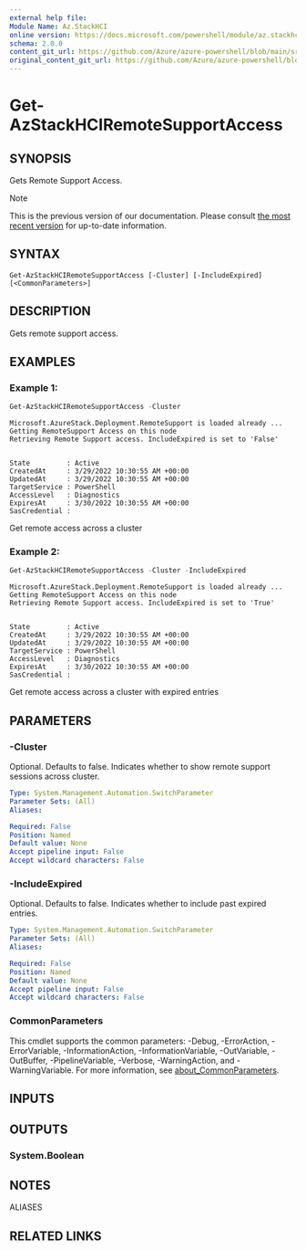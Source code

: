 ```yaml
---
external help file: 
Module Name: Az.StackHCI
online version: https://docs.microsoft.com/powershell/module/az.stackhci/get-azstackhciremotesupportaccess
schema: 2.0.0
content_git_url: https://github.com/Azure/azure-powershell/blob/main/src/StackHCI/help/Get-AzStackHCIRemoteSupportAccess.md
original_content_git_url: https://github.com/Azure/azure-powershell/blob/main/src/StackHCI/help/Get-AzStackHCIRemoteSupportAccess.md
---
```


# Get-AzStackHCIRemoteSupportAccess

## SYNOPSIS
Gets Remote Support Access.

> [!NOTE]
>This is the previous version of our documentation. Please consult [the most recent version](/powershell/module/az.stackhci/get-azstackhciremotesupportaccess) for up-to-date information.

## SYNTAX

```
Get-AzStackHCIRemoteSupportAccess [-Cluster] [-IncludeExpired] [<CommonParameters>]
```

## DESCRIPTION
Gets remote support access.

## EXAMPLES

### Example 1: 
```powershell
Get-AzStackHCIRemoteSupportAccess -Cluster
```

```output
Microsoft.AzureStack.Deployment.RemoteSupport is loaded already ...
Getting RemoteSupport Access on this node
Retrieving Remote Support access. IncludeExpired is set to 'False'


State         : Active
CreatedAt     : 3/29/2022 10:30:55 AM +00:00
UpdatedAt     : 3/29/2022 10:30:55 AM +00:00
TargetService : PowerShell
AccessLevel   : Diagnostics
ExpiresAt     : 3/30/2022 10:30:55 AM +00:00
SasCredential :
```

Get remote access across a cluster

### Example 2: 
```powershell
Get-AzStackHCIRemoteSupportAccess -Cluster -IncludeExpired
```

```output
Microsoft.AzureStack.Deployment.RemoteSupport is loaded already ...
Getting RemoteSupport Access on this node
Retrieving Remote Support access. IncludeExpired is set to 'True'


State         : Active
CreatedAt     : 3/29/2022 10:30:55 AM +00:00
UpdatedAt     : 3/29/2022 10:30:55 AM +00:00
TargetService : PowerShell
AccessLevel   : Diagnostics
ExpiresAt     : 3/30/2022 10:30:55 AM +00:00
SasCredential :
```

Get remote access across a cluster with expired entries

## PARAMETERS

### -Cluster
Optional.
Defaults to false.
Indicates whether to show remote support sessions across cluster.

```yaml
Type: System.Management.Automation.SwitchParameter
Parameter Sets: (All)
Aliases:

Required: False
Position: Named
Default value: None
Accept pipeline input: False
Accept wildcard characters: False
```

### -IncludeExpired
Optional.
Defaults to false.
Indicates whether to include past expired entries.

```yaml
Type: System.Management.Automation.SwitchParameter
Parameter Sets: (All)
Aliases:

Required: False
Position: Named
Default value: None
Accept pipeline input: False
Accept wildcard characters: False
```

### CommonParameters
This cmdlet supports the common parameters: -Debug, -ErrorAction, -ErrorVariable, -InformationAction, -InformationVariable, -OutVariable, -OutBuffer, -PipelineVariable, -Verbose, -WarningAction, and -WarningVariable. For more information, see [about_CommonParameters](http://go.microsoft.com/fwlink/?LinkID=113216).

## INPUTS

## OUTPUTS

### System.Boolean

## NOTES

ALIASES

## RELATED LINKS

